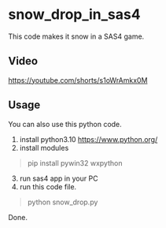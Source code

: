 # snow_drop_in_sas4

This code makes it snow in a SAS4 game.

## Video
https://youtube.com/shorts/s1oWrAmkx0M

## Usage
You can also use this python code.
1. install python3.10
  https://www.python.org/
2. install modules
  > pip install pywin32 wxpython 
3. run sas4 app in your PC
4. run this code file.
  > python snow_drop.py

Done.

